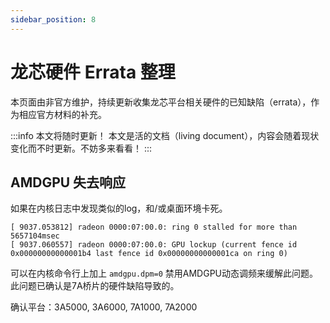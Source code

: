 ```yaml
---
sidebar_position: 8
---
```


# 龙芯硬件 Errata 整理

本页面由非官方维护，持续更新收集龙芯平台相关硬件的已知缺陷（errata），作为相应官方材料的补充。

:::info 本文将随时更新！
本文是活的文档（living document），内容会随着现状变化而不时更新。不妨多来看看！
:::

## AMDGPU 失去响应

如果在内核日志中发现类似的log，和/或桌面环境卡死。

```
[ 9037.053812] radeon 0000:07:00.0: ring 0 stalled for more than 5657104msec
[ 9037.060557] radeon 0000:07:00.0: GPU lockup (current fence id 0x00000000000001b4 last fence id 0x00000000000001ca on ring 0)
```

可以在内核命令行上加上 `amdgpu.dpm=0` 禁用AMDGPU动态调频来缓解此问题。此问题已确认是7A桥片的硬件缺陷导致的。

确认平台：3A5000, 3A6000, 7A1000, 7A2000
